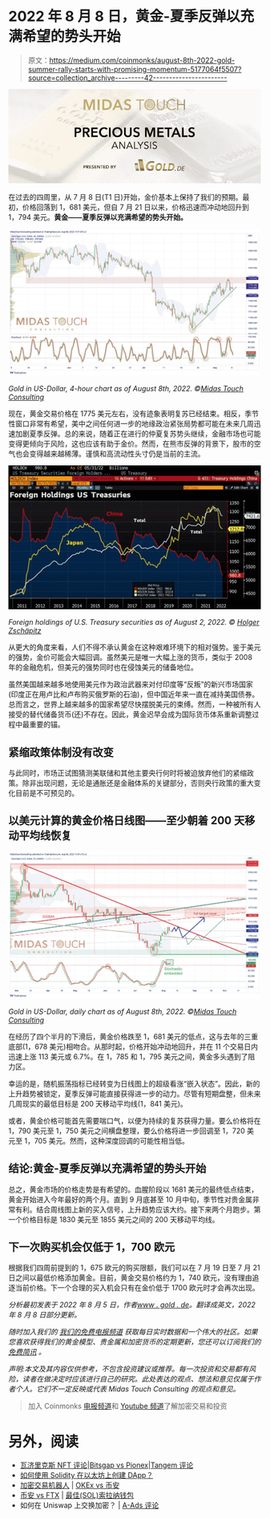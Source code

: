 # 2022 年 8 月 8 日，黄金-夏季反弹以充满希望的势头开始

> 原文：<https://medium.com/coinmonks/august-8th-2022-gold-summer-rally-starts-with-promising-momentum-5177064f5507?source=collection_archive---------42----------------------->

![](img/6ac7377b461782f83f461a5d54daef85.png)

在过去的四周里，从 7 月 8 日(T1 日)开始，金价基本上保持了我们的预期。最初，价格回落到 1，681 美元，但自 7 月 21 日以来，价格迅速而冲动地回升到 1，794 美元。**黄金——夏季反弹以充满希望的势头开始。**

![](img/e4f67f625fa67435cfd19de383f2b5b2.png)

*Gold in US-Dollar, 4-hour chart as of August 8th, 2022\. ©*[*Midas Touch Consulting*](https://www.tradingview.com/?aff_id=1321)

现在，黄金交易价格在 1775 美元左右，没有迹象表明复苏已经结束。相反，季节性窗口非常有希望，美中之间任何进一步的地缘政治紧张局势都可能在未来几周迅速加剧夏季反弹。总的来说，随着正在进行的仲夏复苏势头继续，金融市场也可能变得更倾向于风险，这也应该有助于金价。然而，在熊市反弹的背景下，股市的空气也会变得越来越稀薄。谨慎和高流动性头寸仍是当前的主流。

![](img/0cd15122fa597341133358ec752fe962.png)

*Foreign holdings of U.S. Treasury securities as of August 2, 2022\. ©* [*Holger Zschäpitz*](https://twitter.com/Schuldensuehner/status/1554481106216517632)

从更大的角度来看，人们不得不承认黄金在这种艰难环境下的相对强势。鉴于美元的强势，金价可能会大幅回调。虽然美元是唯一大幅上涨的货币，类似于 2008 年的金融危机，但美元的强势同时也在侵蚀美元的储备地位。

虽然美国越来越多地使用美元作为政治武器来对付印度等“反叛”的新兴市场国家(印度正在用卢比和卢布购买俄罗斯的石油)，但中国近年来一直在减持美国债券。总而言之，世界上越来越多的国家希望尽快摆脱美元的束缚。然而，一种被所有人接受的替代储备货币(还)不存在。因此，黄金迟早会成为国际货币体系重新调整过程中最重要的锚。

## 紧缩政策体制没有改变

与此同时，市场正试图猜测美联储和其他主要央行何时将被迫放弃他们的紧缩政策。除非出现问题，无论是通胀还是金融体系的关键部分，否则央行政策的重大变化目前是不可预见的。

## 以美元计算的黄金价格日线图——至少朝着 200 天移动平均线恢复

![](img/e060015f290200afeca35e464c94125b.png)

*Gold in US-Dollar, daily chart as of August 8th, 2022\. ©*[*Midas Touch Consulting*](https://www.tradingview.com/?aff_id=1321)

在经历了四个半月的下滑后，黄金价格跌至 1，681 美元的低点，这与去年的三重底部(1，678 美元)相吻合。从那时起，价格开始冲动地回升，并在 11 个交易日内迅速上涨 113 美元或 6.7%。在 1，785 和 1，795 美元之间，黄金多头遇到了阻力区。

幸运的是，随机振荡指标已经转变为日线图上的超级看涨“嵌入状态”。因此，新的上升趋势被锁定，夏季反弹可能直接获得进一步的动力。尽管有短期盘整，但未来几周现实的最低目标是 200 天移动平均线(1，841 美元)。

或者，黄金价格可能首先需要喘口气，以便为持续的复苏获得力量。要么价格将在 1，790 美元至 1，750 美元之间横盘整理，要么价格将进一步回调至 1，720 美元至 1，705 美元。然而，这种深度回调的可能性相当低。

## 结论:黄金-夏季反弹以充满希望的势头开始

总之，黄金市场的价格走势是有希望的。血腥阶段以 1681 美元的最终低点结束，黄金开始进入今年最好的两个月。直到 9 月底甚至 10 月中旬，季节性对贵金属非常有利。结合周线图上新的买入信号，上升趋势应该大约。接下来两个月跑步。第一个价格目标是 1830 美元至 1855 美元之间的 200 天移动平均线。

## 下一次购买机会仅低于 1，700 欧元

根据我们四周前提到的 1，675 欧元的购买限额，我们可以在 7 月 19 日至 7 月 21 日之间以最低价格添加黄金。目前，黄金交易价格约为 1，740 欧元，没有理由追逐当前价格。下一个合理的买入机会只有在金价低于 1700 欧元时才会再次出现。

*分析最初发表于 2022 年 8 月 5 日，作者*[*www . gold . de*](https://www.gold.de/artikel/gold-sommerrally-startet-mit-vielversprechendem-momentum/)*。翻译成英文，2022 年 8 月 8 日部分更新。*

*随时加入我们的* [*我们的免费电报频道*](https://t.me/MidasTouchConsulting) *获取每日实时数据和一个伟大的社区。如果您喜欢获得我们的黄金模型、贵金属和加密货币的定期更新，您还可以订阅我们的* [*免费简讯*](http://bit.ly/1EUdt2K) *。*

*声明:本文及其内容仅供参考，不包含投资建议或推荐。每一次投资和交易都有风险，读者在做决定时应该进行自己的研究。此处表达的观点、想法和意见仅属于作者个人。它们不一定反映或代表 Midas Touch Consulting 的观点和意见。*

> 加入 Coinmonks [电报频道](https://t.me/coincodecap)和 [Youtube 频道](https://www.youtube.com/c/coinmonks/videos)了解加密交易和投资

# 另外，阅读

*   [瓦济里克斯 NFT 评论](https://coincodecap.com/wazirx-nft-review)|[Bitsgap vs Pionex](https://coincodecap.com/bitsgap-vs-pionex)|[Tangem 评论](https://coincodecap.com/tangem-wallet-review)
*   [如何使用 Solidity 在以太坊上创建 DApp？](https://coincodecap.com/create-a-dapp-on-ethereum-using-solidity)
*   [加密交易机器人](/coinmonks/crypto-trading-bot-c2ffce8acb2a) | [OKEx vs 币安](https://coincodecap.com/okex-vs-binance)
*   [币安 vs FTX](https://coincodecap.com/binance-vs-ftx) | [最佳(SOL)索拉纳钱包](https://coincodecap.com/solana-wallets)
*   如何在 Uniswap 上交换加密？ | [A-Ads 评论](https://coincodecap.com/a-ads-review)